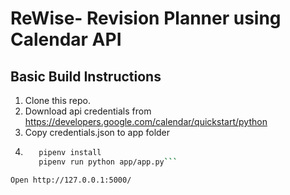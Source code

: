 # ReWise- Revision Planner using Calendar API


## Basic Build Instructions
1. Clone this repo.
2. Download api credentials from https://developers.google.com/calendar/quickstart/python
3. Copy credentials.json to app folder
4. ```bash 
      pipenv install
      pipenv run python app/app.py```
  ```
Open http://127.0.0.1:5000/
